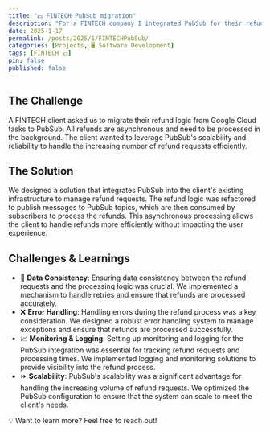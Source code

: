 ```yaml
---
title: "💶 FINTECH PubSub migration"
description: "For a FINTECH company I integrated PubSub for their refund logic, improving scalability and reliability."
date: 2025-1-17
permalink: /posts/2025/1/FINTECHPubSub/
categories: [Projects, 🖥️ Software Development]
tags: [FINTECH 💶]
pin: false
published: false
---
```


## The Challenge

A FINTECH client asked us to migrate their refund logic from Google Cloud tasks to PubSub. All refunds are asynchronous and need to be processed in the background. The client wanted to leverage PubSub's scalability and reliability to handle the increasing number of refund requests efficiently.

## The Solution

We designed a solution that integrates PubSub into the client's existing infrastructure to manage refund requests. The refund logic was refactored to publish messages to PubSub topics, which are then consumed by subscribers to process the refunds. This asynchronous processing allows the client to handle refunds more efficiently without impacting the user experience.

## Challenges & Learnings

- 🧩 **Data Consistency**: Ensuring data consistency between the refund requests and the processing logic was crucial. We implemented a mechanism to handle retries and ensure that refunds are processed accurately.
- ❌ **Error Handling**: Handling errors during the refund process was a key consideration. We designed a robust error handling system to manage exceptions and ensure that refunds are processed successfully.
- 📈 **Monitoring & Logging**: Setting up monitoring and logging for the PubSub integration was essential for tracking refund requests and processing times. We implemented logging and monitoring solutions to provide visibility into the refund process.
- ⏩ **Scalability**: PubSub's scalability was a significant advantage for handling the increasing volume of refund requests. We optimized the PubSub configuration to ensure that the system can scale to meet the client's needs.


💡 Want to learn more? Feel free to reach out!
